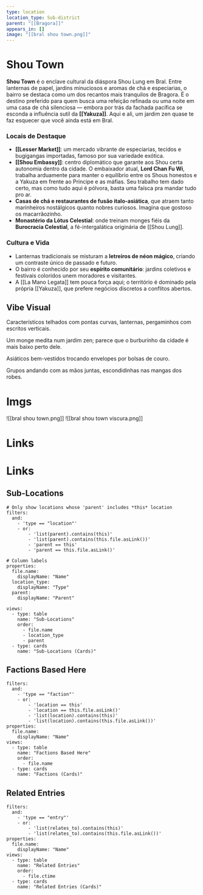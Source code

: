 ```yaml
---
type: location
location_type: Sub-district
parent: "[[Bragora]]"
appears_in: []
image: "[[bral shou town.png]]"
---
```


# Shou Town

**Shou Town** é o enclave cultural da diáspora Shou Lung em Bral. Entre lanternas de papel, jardins minuciosos e aromas de chá e especiarias, o bairro se destaca como um dos recantos mais tranquilos de Bragora. É o destino preferido para quem busca uma refeição refinada ou uma noite em uma casa de chá silenciosa — embora por trás da fachada pacífica se esconda a influência sutil da **[[Yakuza]]**. Aqui e ali, um jardim zen quase te faz esquecer que você ainda está em Bral. 

### Locais de Destaque
- **[[Lesser Market]]**: um mercado vibrante de especiarias, tecidos e bugigangas importadas, famoso por sua variedade exótica.  
- **[[Shou Embassy]]**: centro diplomático que garante aos Shou certa autonomia dentro da cidade. O embaixador atual, **Lord Chan Fu Wi**, trabalha arduamente para manter o equilíbrio entre os Shous honestos e a Yakuza em frente ao Príncipe e as máfias. Seu trabalho tem dado certo, mas como tudo aqui é pólvora, basta uma faísca pra mandar tudo pro ar.
- **Casas de chá e restaurantes de fusão italo-asiática**, que atraem tanto marinheiros nostálgicos quanto nobres curiosos. Imagina que gostoso os macarrãozinho. 
- **Monastério da Lótus Celestial**: onde treinam monges fiéis da **Burocracia Celestial**, a fé-intergalática originária de [[Shou Lung]].

### Cultura e Vida
- Lanternas tradicionais se misturam a **letreiros de néon mágico**, criando um contraste único de passado e futuro.  
- O bairro é conhecido por seu **espírito comunitário**: jardins coletivos e festivais coloridos unem moradores e visitantes.  
- A [[La Mano Legata]] tem pouca força aqui; o território é dominado pela própria [[Yakuza]], que prefere negócios discretos a conflitos abertos.

## Vibe Visual
Característicos telhados com pontas curvas, lanternas, pergaminhos com escritos verticais.

Um monge medita num jardim zen; parece que o burburinho da cidade é mais baixo perto dele. 

Asiáticos bem-vestidos trocando envelopes por bolsas de couro. 

Grupos andando com as mãos juntas, escondidinhas nas mangas dos robes. 

# Imgs
![[bral shou town.png]]
![[bral shou town viscura.png]]
# Links

<!-- DYNAMIC:related-entries -->

# Links

## Sub-Locations
```base
# Only show locations whose 'parent' includes *this* location
filters:
  and:
    - 'type == "location"'
    - or:
        - 'list(parent).contains(this)'
        - 'list(parent).contains(this.file.asLink())'
        - 'parent == this'
        - 'parent == this.file.asLink()'

# Column labels
properties:
  file.name:
    displayName: "Name"
  location_type:
    displayName: "Type"
  parent:
    displayName: "Parent"

views:
  - type: table
    name: "Sub-Locations"
    order:
      - file.name
      - location_type
      - parent
  - type: cards
    name: "Sub-Locations (Cards)"
```

## Factions Based Here
```base
filters:
  and:
    - 'type == "faction"'
    - or:
        - 'location == this'
        - 'location == this.file.asLink()'
        - 'list(location).contains(this)'
        - 'list(location).contains(this.file.asLink())'
properties:
  file.name:
    displayName: "Name"
views:
  - type: table
    name: "Factions Based Here"
    order:
      - file.name
  - type: cards
    name: "Factions (Cards)"
```

## Related Entries
```base
filters:
  and:
    - 'type == "entry"'
    - or:
        - 'list(relates_to).contains(this)'
        - 'list(relates_to).contains(this.file.asLink())'
properties:
  file.name:
    displayName: "Name"
views:
  - type: table
    name: "Related Entries"
    order:
      - file.ctime
  - type: cards
    name: "Related Entries (Cards)"
```

<!-- /DYNAMIC -->
